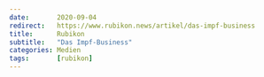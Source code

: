 ```yaml
---
date:       2020-09-04
redirect:   https://www.rubikon.news/artikel/das-impf-business
title:      Rubikon
subtitle:   "Das Impf-Business"
categories: Medien
tags:       [rubikon]
---
```

